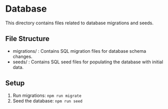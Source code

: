 # Database

This directory contains files related to database migrations and seeds.

## File Structure
- migrations/ : Contains SQL migration files for database schema changes.
- seeds/ : Contains SQL seed files for populating the database with initial data.

## Setup
1. Run migrations: `npm run migrate`
2. Seed the database: `npm run seed`
